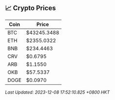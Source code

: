 ## 📈 Crypto Prices

| Coin | Price |
| ---- | ----- |
| BTC | $43245.3488 |
| ETH | $2355.0322 |
| BNB | $234.4463 |
| CRV | $0.6795 |
| ARB | $1.1550 |
| OKB | $57.5337 |
| DOGE | $0.0970 |

_Last Updated: 2023-12-08 17:52:10.825 +0800 HKT_